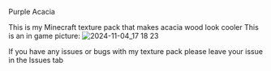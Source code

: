 Purple Acacia

This is my Minecraft texture pack that makes acacia wood look cooler
This is an in game picture:
![2024-11-04_17 18 23](https://github.com/user-attachments/assets/d3bbcfd5-8313-4935-9e22-72e60c26861d)

If you have any issues or bugs with my texture pack please leave your issue in the Issues tab
